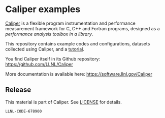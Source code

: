# Caliper examples

[Caliper](https://github.com/LLNL/Caliper) is a flexible program
instrumentation and performance measurement framework for C, C++ and
Fortran programs, designed as a *performance analysis toolbox in a
library*.

This repository contains example codes and configurations, datasets
collected using Caliper, and a
[tutorial](https://https://github.com/LLNL/caliper-examples/tree/master/tutorial).

You find Caliper itself in its Github repository: 
https://github.com/LLNL/Caliper

More documentation is available here:
https://software.llnl.gov/Caliper


Release
------------------------------------------

This material is part of Caliper. See 
[LICENSE](https://github.com/LLNL/Caliper/blob/master/LICENSE) 
for details.

``LLNL-CODE-678900``
